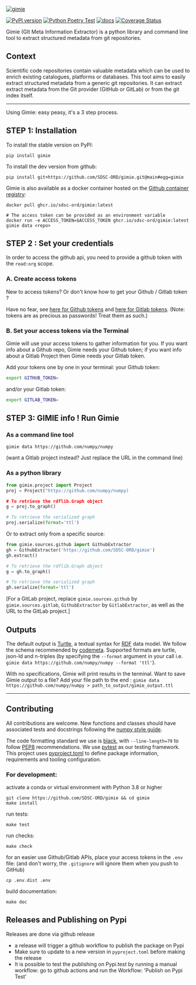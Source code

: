 [![gimie](docs/logo.svg)](https://github.com/SDSC-ORD/gimie)

[![PyPI version](https://badge.fury.io/py/gimie.svg)](https://badge.fury.io/py/gimie) [![Python Poetry Test](https://github.com/SDSC-ORD/gimie/actions/workflows/poetry-pytest.yml/badge.svg)](https://github.com/SDSC-ORD/gimie/actions/workflows/poetry-pytest.yml) [![docs](https://github.com/SDSC-ORD/gimie/actions/workflows/sphinx-docs.yml/badge.svg)](https://sdsc-ord.github.io/gimie) [![Coverage Status](https://coveralls.io/repos/github/SDSC-ORD/gimie/badge.svg?branch=main)](https://coveralls.io/github/SDSC-ORD/gimie?branch=main)

Gimie (GIt Meta Information Extractor) is a python library and command line tool to extract structured metadata from git repositories.


## Context
Scientific code repositories contain valuable metadata which can be used to enrich existing catalogues, platforms or databases. This tool aims to easily extract structured metadata from a generic git repositories. It can extract extract metadata from the Git provider (GitHub or GitLab) or from the git index itself.

----------------------------------------------------------------------

Using Gimie: easy peasy, it's a 3 step process.

## STEP 1: Installation

To install the stable version on PyPI:

```shell
pip install gimie
```

To install the dev version from github:

```shell
pip install git+https://github.com/SDSC-ORD/gimie.git@main#egg=gimie
```

Gimie is also available as a docker container hosted on the [Github container registry](https://github.com/SDSC-ORD/gimie/pkgs/container/gimie):

```shell
docker pull ghcr.io/sdsc-ord/gimie:latest

# The access token can be provided as an environment variable
docker run -e ACCESS_TOKEN=$ACCESS_TOKEN ghcr.io/sdsc-ord/gimie:latest gimie data <repo>
```

## STEP 2 : Set your credentials

In order to access the github api, you need to provide a github token with the `read:org` scope.

### A. Create access tokens

New to access tokens? Or don't know how to get your Github / Gitlab token ?

Have no fear, see
[here for Github tokens](https://docs.github.com/en/enterprise-server@3.4/authentication/keeping-your-account-and-data-secure/creating-a-personal-access-token) and [here for Gitlab tokens](https://docs.gitlab.com/ee/user/profile/personal_access_tokens.html).
(Note: tokens are as precious as passwords! Treat them as such.)

### B. Set your access tokens via the Terminal

Gimie will use your access tokens to gather information for you. If you want info about a Github repo, Gimie needs your Github token; if you want info about a Gitlab Project then Gimie needs your Gitlab token.

Add your tokens one by one in your terminal:
your Github token:
```bash
export GITHUB_TOKEN=
```
and/or your Gitlab token:
```bash
export GITLAB_TOKEN=
```

## STEP 3: GIMIE info ! Run Gimie

### As a command line tool

```shell
gimie data https://github.com/numpy/numpy
```
(want a Gitlab project instead? Just replace the URL in the command line)

### As a python library

```python
from gimie.project import Project
proj = Project("https://github.com/numpy/numpy)

# To retrieve the rdflib.Graph object
g = proj.to_graph()

# To retrieve the serialized graph
proj.serialize(format='ttl')
```

Or to extract only from a specific source:
```python
from gimie.sources.github import GithubExtractor
gh = GithubExtractor('https://github.com/SDSC-ORD/gimie')
gh.extract()

# To retrieve the rdflib.Graph object
g = gh.to_graph()

# To retrieve the serialized graph
gh.serialize(format='ttl')
```
[For a GitLab project, replace `gimie.sources.github` by `gimie.sources.gitlab`, `GithubExtractor` by `GitlabExtractor`, as well as the URL to the GitLab project.]

## Outputs

The default output is [Turtle](https://www.w3.org/TR/turtle/), a textual syntax for [RDF](https://en.wikipedia.org/wiki/Resource_Description_Framework) data model. We follow the schema recommended by [codemeta](https://codemeta.github.io/).
Supported formats are turtle, json-ld and n-triples (by specifying the `--format` argument in your call i.e. `gimie data https://github.com/numpy/numpy --format 'ttl'`).

With no specifications, Gimie will print results in the terminal. Want to save Gimie output to a file? Add your file path to the end : `gimie data https://github.com/numpy/numpy > path_to_output/gimie_output.ttl`

----------------------------------------------------------------------

## Contributing

All contributions are welcome. New functions and classes should have associated tests and docstrings following the [numpy style guide](https://numpydoc.readthedocs.io/en/latest/format.html).

The code formatting standard we use is [black](https://github.com/psf/black), with `--line-length=79` to follow [PEP8](https://peps.python.org/pep-0008/) recommendations. We use [pytest](https://docs.pytest.org/en/7.2.x/) as our testing framework. This project uses [pyproject.toml](https://pip.pypa.io/en/stable/reference/build-system/pyproject-toml/) to define package information, requirements and tooling configuration.

### For development:

activate a conda or virtual environment with Python 3.8 or higher

```shell
git clone https://github.com/SDSC-ORD/gimie && cd gimie
make install
```

run tests:

```shell
make test
```

run checks:

```shell
make check
```
for an easier use Github/Gitlab APIs, place your access tokens in the `.env` file: (and don't worry, the `.gitignore` will ignore them when you push to GitHub)

```
cp .env.dist .env
```

build documentation:

```shell
make doc
```

## Releases and Publishing on Pypi

Releases are done via github release

- a release will trigger a github workflow to publish the package on Pypi
- Make sure to update to a new version in `pyproject.toml` before making the release
- It is possible to test the publishing on Pypi.test by running a manual workflow: go to github actions and run the Workflow: 'Publish on Pypi Test'
